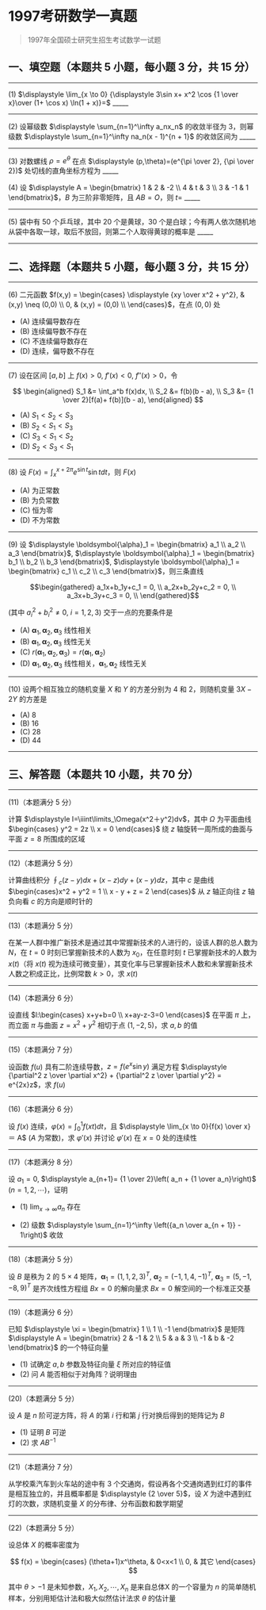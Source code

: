 # 1997考研数学一真题

[annotation]: <id> (9ab112af-63ae-4329-9bb8-2e17ecdc238d)
[annotation]: <status> (public)
[annotation]: <create_time> (2021-03-16 13:06:16)
[annotation]: <category> (数学理论)
[annotation]: <tags> (考研数学)
[annotation]: <comments> (true)
[annotation]: <topic> (考研数学一真题)
[annotation]: <index> (-1997)
[annotation]: <url> (http://blog.ccyg.studio/article/9ab112af-63ae-4329-9bb8-2e17ecdc238d)

> 1997年全国硕士研究生招生考试数学一试题

## 一、填空题（本题共 5 小题，每小题 3 分，共 15 分）

---

(1) $\displaystyle \lim_{x \to 0} {\displaystyle 3\sin x+ x^2 \cos {1 \over x}\over (1+ \cos x) \ln(1 + x)}=$ \_\_\_\_\_

---

(2) 设幂级数 $\displaystyle \sum_{n=1}^\infty a_nx_n$ 的收敛半径为 $3$，则幂级数 $\displaystyle \sum_{n=1}^\infty na_n(x - 1)^{n + 1}$ 的收敛区间为 \_\_\_\_\_

---

(3) 对数螺线 $\rho=e^\theta$ 在点 $\displaystyle (p,\theta)=(e^{\pi \over 2}, {\pi \over 2})$ 处切线的直角坐标方程为 \_\_\_\_\_

(4) 设  $\displaystyle A = \begin{bmatrix} 1 & 2 & -2 \\ 4 & t & 3 \\ 3 & -1 & 1 \end{bmatrix}$，$B$ 为三阶非零矩阵，且 $AB=O$，则 $t=$ \_\_\_\_\_

---

(5) 袋中有 $50$ 个乒乓球，其中 $20$ 个是黄球，$30$ 个是白球；今有两人依次随机地从袋中各取一球，取后不放回，则第二个人取得黄球的概率是 \_\_\_\_\_

---

## 二、选择题（本题共 5 小题，每小题 3 分，共 15 分）

---

(6) 二元函数 $f(x,y) = \begin{cases} \displaystyle {xy \over x^2 + y^2}, & (x,y) \neq (0,0) \\ 0, & (x,y) = (0,0) \\ \end{cases}$，在点 $(0,0)$ 处

- (A) 连续偏导数存在
- (B) 连续偏导数不存在
- (C) 不连续偏导数存在
- (D) 连续，偏导数不存在

---

(7) 设在区间 $[a,b]$ 上 $f(x) > 0$, $f'(x) < 0$, $f''(x) > 0$，令

$$
\begin{aligned}
S_1 &= \int_a^b f(x)dx, \\
S_2 &= f(b)(b - a), \\
S_3 &= {1 \over 2}[f(a)+ f(b)](b - a),
\end{aligned}
$$

- (A) $S_1 < S_2 < S_3$
- (B) $S_2 < S_1 < S_3$
- (C) $S_3 < S_1 < S_2$
- (D) $S_2 < S_3 < S_1$

---

(8) 设 $\displaystyle F(x) = \int_x^{x + 2\pi} e^{\sin t} \sin tdt$，则 $F(x)$

- (A) 为正常数
- (B) 为负常数
- (C) 恒为零
- (D) 不为常数

---

(9) 设 $\displaystyle \boldsymbol{\alpha}_1 = \begin{bmatrix} a_1 \\ a_2 \\ a_3 \end{bmatrix}$, $\displaystyle \boldsymbol{\alpha}_1 = \begin{bmatrix} b_1 \\ b_2 \\ b_3 \end{bmatrix}$, $\displaystyle \boldsymbol{\alpha}_1 = \begin{bmatrix} c_1 \\ c_2 \\ c_3 \end{bmatrix}$，则三条直线

$$\begin{gathered}
a_1x+b_1y+c_1 = 0, \\
a_2x+b_2y+c_2 = 0, \\
a_3x+b_3y+c_3 = 0, \\
\end{gathered}$$

(其中 $a_i^2 + b_i^2 \neq 0$, $i=1, 2, 3$) 交于一点的充要条件是

- (A) $\boldsymbol{\alpha}_1,\boldsymbol{\alpha}_2,\boldsymbol{\alpha}_3$ 线性相关
- (B) $\boldsymbol{\alpha}_1,\boldsymbol{\alpha}_2,\boldsymbol{\alpha}_3$ 线性无关
- (C) $r(\boldsymbol{\alpha}_1,\boldsymbol{\alpha}_2,\boldsymbol{\alpha}_3)=r(\boldsymbol{\alpha}_1,\boldsymbol{\alpha}_2)$
- (D) $\boldsymbol{\alpha}_1,\boldsymbol{\alpha}_2,\boldsymbol{\alpha}_3$ 线性相关，$\boldsymbol{\alpha}_1,\boldsymbol{\alpha}_2$ 线性无关

---

(10) 设两个相互独立的随机变量 $X$ 和 $Y$ 的方差分别为 $4$ 和 $2$，则随机变量 $3X-2Y$ 的方差是

- (A) $8$
- (B) $16$
- (C) $28$
- (D) $44$

---

## 三、解答题（本题共 10 小题，共 70 分）

---

(11)（本题满分 5 分）

计算 $\displaystyle I=\iiint\limits_\Omega(x^2＋y^2)dv$，其中 $\Omega$ 为平面曲线 $\begin{cases} y^2 = 2z \\ x = 0 \end{cases}$ 绕 $z$ 轴旋转一周所成的曲面与平面 $z=8$ 所围成的区域

---

(12)（本题满分 5 分）

计算曲线积分 $\displaystyle \oint_c (z-y)dx+(x-z)dy+(x-y)dz$，其中 $c$ 是曲线 $\begin{cases}x^2 + y^2 = 1 \\ x - y + z = 2 \end{cases}$ 从 $z$ 轴正向往 $z$ 轴负向看 $c$ 的方向是顺时针的

---

(13)（本题满分 5 分）

在某一人群中推广新技术是通过其中常握新技术的人进行的，设该人群的总人数为 $N$，在 $t=0$ 时刻已掌握新技术的人数为 $x_0$，在任意时刻 $t$ 已掌握新技术的人数为 $x(t)$（将 $x(t)$ 视为连续可微变量），其变化率与已掌握新技术人数和未掌握新技术人数之积成正比，比例常数 $k>0$，求 $x(t)$


---

(14)（本题满分 6 分）

设直线 $l:\begin{cases} x+y+b=0 \\ x+ay-z-3=0 \end{cases}$ 在平面 $\pi$ 上，而立面 $\pi$ 与曲面 $z = x^2 + y^2$ 相切于点 $(1,-2,5)$，求 $a,b$ 的值

---

(15)（本题满分 7 分）

设函数 $f(u)$ 具有二阶连续导数，$z = f(e^x\sin y)$ 满足方程 $\displaystyle {\partial^2 z \over \partial x^2} + {\partial^2 z \over \partial y^2} = e^{2x}z$，求 $f(u)$

---

(16)（本题满分 6 分）

设 $f(x)$ 连续，$\displaystyle \varphi(x) = \int_0^1 f(xt)dt$，且 $\displaystyle \lim_{x \to 0}{f(x) \over x} ＝ A$ ($A$ 为常数)，求 $\varphi'(x)$ 并讨论 $\varphi'(x)$ 在 $x=0$ 处的连续性

---

(17)（本题满分 8 分）

设 $a_1 = 0$, $\displaystyle a_{n+1}= {1 \over 2}\left( a_n + {1 \over a_n}\right)$ $(n=1,2,\cdots)$，证明

- (1) $\displaystyle \lim_{x \to \infty} a_n$ 存在

- (2) 级数 $\displaystyle \sum_{n=1}^\infty \left({a_n \over a_{n + 1}} - 1\right)$ 收敛

---

(18)（本题满分 5 分）

设 $B$ 是秩为 $2$ 的 $5\times 4$ 矩阵，$\boldsymbol{\alpha}_1= (1,1,2,3)^T$, $\boldsymbol{\alpha}_2= (-1,1,4,-1)^T$, $\boldsymbol{\alpha}_3= (5,-1,-8,9)^T$ 是齐次线性方程组 $Bx=0$
的解向量求 $Bx=0$ 解空间的一个标准正交基

---

(19)（本题满分 6 分）

已知  $\displaystyle \xi = \begin{bmatrix} 1 \\ 1 \\ -1 \end{bmatrix}$ 是矩阵  $\displaystyle A = \begin{bmatrix} 2 & -1 & 2 \\ 5 & a & 3 \\ -1 & b & -2 \end{bmatrix}$ 的一个特征向量

- (1) 试确定 $a,b$ 参数及特征向量 $\xi$ 所对应的特征值
- (2) 问 $A$ 能否相似于对角阵？说明理由

---

(20)（本题满分 5 分）

设 $A$ 是 $n$ 阶可逆方阵，将 $A$ 的第 $i$ 行和第 $j$ 行对换后得到的矩阵记为 $B$

- (1) 证明 $B$ 可逆
- (2) 求 $AB^{-1}$

---

(21)（本题满分 7 分）

从学校乘汽车到火车站的途中有 $3$ 个交通岗，假设再各个交通岗遇到红灯的事件是相互独立的，并且概率都是 $\displaystyle {2 \over 5}$，设 $X$ 为途中遇到红灯的次数，求随机变量 $X$ 的分布律、分布函数和数学期望

---

(22)（本题满分 5 分）

设总体 $X$ 的概率密度为

$$ f(x) = \begin{cases}
(\theta+1)x^\theta, & 0<x<1 \\
0, & 其它
\end{cases} $$

其中 $\theta > -1$ 是未知参数，$X_1,X_2,\cdots,X_n$ 是来自总体X 的一个容量为 $n$ 的简单随机样本，分别用矩估计法和极大似然估计法求 $\theta$ 的估计量